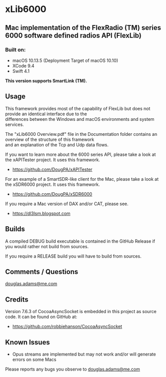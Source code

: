 # xLib6000
## Mac implementation of the FlexRadio (TM) series 6000 software defined radios API (FlexLib)

### Built on:
*  macOS 10.13.5 (Deployment Target of macOS 10.10)
*  XCode 9.4
*  Swift 4.1


**This version supports SmartLink (TM).**


## Usage

This framework provides most of the capability of FlexLib but does not provide an identical  interface due to the  
differences between the Windows and macOS environments and system services.

The "xLib6000 Overview.pdf" file in the Documentation folder contains an overview of the structure of this framework  
and an explanation of the Tcp and Udp data flows.  

If you want to learn more about the 6000 series API, please take a look at the xAPITester project. It uses this framework.

* https://github.com/DougPA/xAPITester

For an example of a SmartSDR-like client for the Mac, please take a look at the xSDR6000 project. It uses this framework.

* https://github.com/DougPA/xSDR6000

If you require a Mac version of DAX and/or CAT, please see.

* https://dl3lsm.blogspot.com


## Builds

A compiled DEBUG build executable is contained in the GitHub Release if you would rather not build from sources.  

If you require a RELEASE build you will have to build from sources.   


## Comments / Questions

douglas.adams@me.com


## Credits

Version 7.6.3 of CocoaAsyncSocket is embedded in this project as source code. It can be found on GitHub at:  

* https://github.com/robbiehanson/CocoaAsyncSocket


## Known Issues

* Opus streams are implemented but may not work and/or will generate errors on some Macs

Please reports any bugs you observe to douglas.adams@me.com
